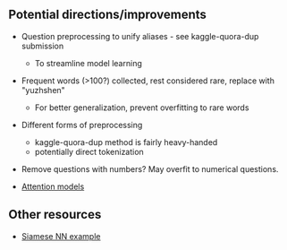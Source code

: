 Potential directions/improvements
---------------------------------

- Question preprocessing to unify aliases - see kaggle-quora-dup submission
    - To streamline model learning

- Frequent words (>100?) collected, rest considered rare, replace with "yuzhshen"
    - For better generalization, prevent overfitting to rare words

- Different forms of preprocessing
    - kaggle-quora-dup method is fairly heavy-handed
    - potentially direct tokenization

- Remove questions with numbers? May overfit to numerical questions.

- [Attention models](https://towardsdatascience.com/convolutional-attention-model-for-natural-language-inference-a754834c0d83)

Other resources
---------------

- [Siamese NN example](https://github.com/NVIDIA/keras/blob/master/examples/mnist_siamese_graph.py)